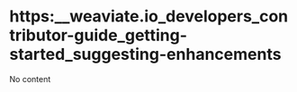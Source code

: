 # https:\_\_weaviate.io_developers_contributor-guide_getting-started_suggesting-enhancements

No content
